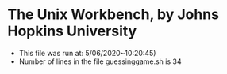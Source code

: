 # The Unix Workbench, by Johns Hopkins University
* This file was run at: 5/06/2020~10:20:45)
* Number of lines in the file guessinggame.sh is 34
